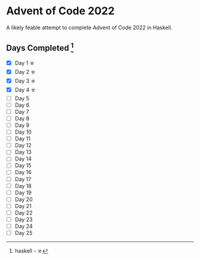 # Advent of Code 2022

A likely feable attempt to complete Advent of Code 2022 in Haskell.

## Days Completed [^1]


- [x] Day 1 :biohazard:
- [x] Day 2 :biohazard:
- [x] Day 3 :biohazard:
- [x] Day 4 :biohazard:
- [ ] Day 5
- [ ] Day 6
- [ ] Day 7
- [ ] Day 8
- [ ] Day 9
- [ ] Day 10
- [ ] Day 11
- [ ] Day 12
- [ ] Day 13
- [ ] Day 14
- [ ] Day 15
- [ ] Day 16
- [ ] Day 17
- [ ] Day 18
- [ ] Day 19
- [ ] Day 20
- [ ] Day 21
- [ ] Day 22
- [ ] Day 23
- [ ] Day 24
- [ ] Day 25

[^1]: haskell - :biohazard: